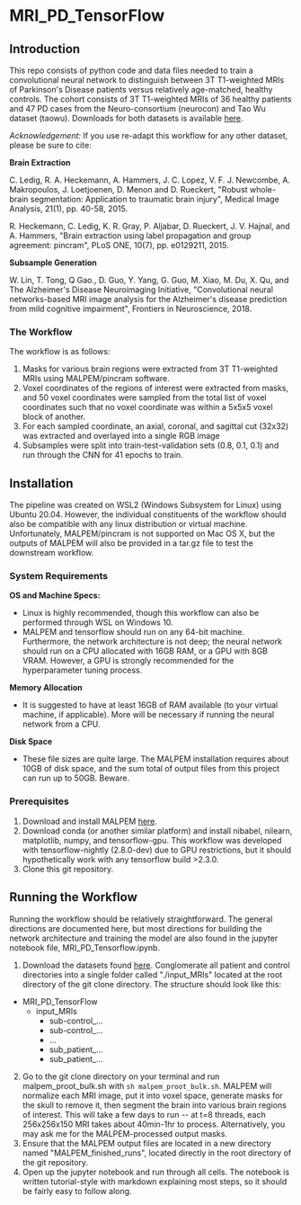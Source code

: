 # MRI_PD_TensorFlow

## Introduction
This repo consists of python code and data files needed to train a convolutional neural network to distinguish between 3T T1-weighted MRIs of Parkinson's Disease patients versus relatively age-matched, healthy controls. The cohort consists of 3T T1-weighted MRIs of 36 healthy patients and 47 PD cases from the Neuro-consortium (neurocon) and Tao Wu dataset (taowu). Downloads for both datasets is available [here](http://fcon_1000.projects.nitrc.org/indi/retro/parkinsons.html).

*Acknowledgement:* If you use re-adapt this workflow for any other dataset, please be sure to cite:

**Brain Extraction**

C. Ledig, R. A. Heckemann, A. Hammers, J. C. Lopez, V. F. J. Newcombe, A. Makropoulos, J. Loetjoenen, D. Menon and D. Rueckert, "Robust whole-brain segmentation: Application to traumatic brain injury", Medical Image Analysis, 21(1), pp. 40-58, 2015.

R. Heckemann, C. Ledig, K. R. Gray, P. Aljabar, D. Rueckert, J. V. Hajnal, and A. Hammers, "Brain extraction using label propagation and group agreement: pincram", PLoS ONE, 10(7), pp. e0129211, 2015.

**Subsample Generation**

W. Lin, T. Tong, Q Gao., D. Guo, Y. Yang, G. Guo, M. Xiao, M. Du, X. Qu, and The Alzheimer's Disease Neuroimaging Initiative, "Convolutional neural networks-based MRI image analysis for the Alzheimer's disease prediction from mild cognitive impairment", Frontiers in Neuroscience, 2018.

### The Workflow
The workflow is as follows:
1. Masks for various brain regions were extracted from 3T T1-weighted MRIs using MALPEM/pincram software.
2. Voxel coordinates of the regions of interest were extracted from masks, and 50 voxel coordinates were sampled from the total list of voxel coordinates such that no voxel coordinate was within a 5x5x5 voxel block of another.
3. For each sampled coordinate, an axial, coronal, and sagittal cut (32x32) was extracted and overlayed into a single RGB image
4. Subsamples were split into train-test-validation sets (0.8, 0.1, 0.1) and run through the CNN for 41 epochs to train.

## Installation
The pipeline was created on WSL2 (Windows Subsystem for Linux) using Ubuntu 20.04. However, the individual constituents of the workflow should also be compatible with any linux distribution or virtual machine. Unfortunately, MALPEM/pincram is not supported on Mac OS X, but the outputs of MALPEM will also be provided in a tar.gz file to test the downstream workflow.

### System Requirements
**OS and Machine Specs:**
- Linux is highly recommended, though this workflow can also be performed through WSL on Windows 10.
- MALPEM and tensorflow should run on any 64-bit machine. Furthermore, the network architecture is not deep; the neural network should run on a CPU allocated with 16GB RAM, or a GPU with 8GB VRAM. However, a GPU is strongly recommended for the hyperparameter tuning process.

**Memory Allocation**
- It is suggested to have at least 16GB of RAM available (to your virtual machine, if applicable). More will be necessary if running the neural network from a CPU.

**Disk Space**
- These file sizes are quite large. The MALPEM installation requires about 10GB of disk space, and the sum total of output files from this project can run up to 50GB. Beware.

### Prerequisites
1. Download and install MALPEM [here](https://github.com/ledigchr/MALPEM). 
2. Download conda (or another similar platform) and install nibabel, nilearn, matplotlib, numpy, and tensorflow-gpu. This workflow was developed with tensorflow-nightly (2.8.0-dev) due to GPU restrictions, but it should hypothetically work with any tensorflow build >2.3.0.
3. Clone this git repository.

## Running the Workflow
Running the workflow should be relatively straightforward. The general directions are documented here, but most directions for building the network architecture and training the model are also found in the jupyter notebook file, MRI_PD_Tensorflow.ipynb.

1. Download the datasets found [here](http://fcon_1000.projects.nitrc.org/indi/retro/parkinsons.html). Conglomerate all patient and control directories into a single folder called "./input_MRIs" located at the root directory of the git clone directory. The structure should look like this:
  - MRI_PD_TensorFlow
    - input_MRIs
      - sub-control_...
      - sub-control_...
      - ...
      - sub_patient_...
      - sub_patient_...
2. Go to the git clone directory on your terminal and run malpem_proot_bulk.sh with ```sh malpem_proot_bulk.sh```. MALPEM will normalize each MRI image, put it into voxel space, generate masks for the skull to remove it, then segment the brain into various brain regions of interest. This will take a few days to run -- at t=8 threads, each 256x256x150 MRI takes about 40min-1hr to process. Alternatively, you may ask me for the MALPEM-processed output masks.
3. Ensure that the MALPEM output files are located in a new directory named "MALPEM_finished_runs", located directly in the root directory of the git repository.
4. Open up the jupyter notebook and run through all cells. The notebook is written tutorial-style with markdown explaining most steps, so it should be fairly easy to follow along.
